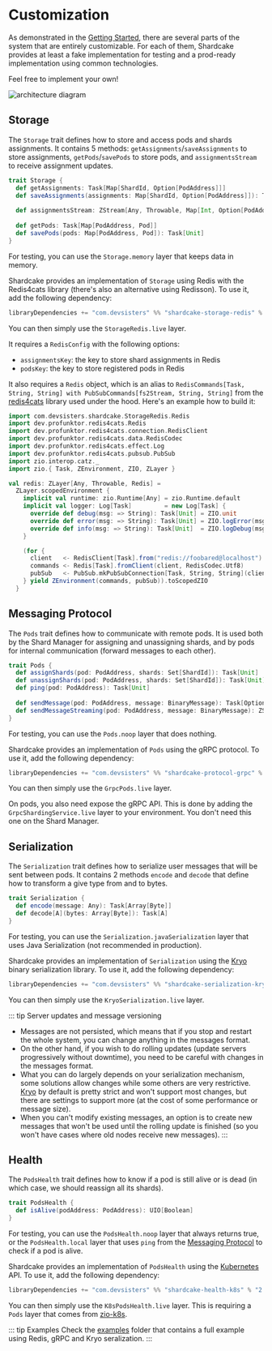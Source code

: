 # Customization

As demonstrated in the [Getting Started](README.md#key-components), there are several parts of the system that are entirely customizable.
For each of them, Shardcake provides at least a fake implementation for testing and a prod-ready implementation using common technologies. 

Feel free to implement your own!

![architecture diagram](/shardcake/arch.png)

## Storage

The `Storage` trait defines how to store and access pods and shards assignments.
It contains 5 methods: `getAssignments`/`saveAssignments` to store assignments, `getPods`/`savePods` to store pods, and `assignmentsStream` to receive assignment updates.

```scala
trait Storage {
  def getAssignments: Task[Map[ShardId, Option[PodAddress]]]
  def saveAssignments(assignments: Map[ShardId, Option[PodAddress]]): Task[Unit]
  
  def assignmentsStream: ZStream[Any, Throwable, Map[Int, Option[PodAddress]]]
  
  def getPods: Task[Map[PodAddress, Pod]]
  def savePods(pods: Map[PodAddress, Pod]): Task[Unit]
}
```

For testing, you can use the `Storage.memory` layer that keeps data in memory.

Shardcake provides an implementation of `Storage` using Redis with the Redis4cats library (there's also an alternative using Redisson). To use it, add the following dependency:
```scala
libraryDependencies += "com.devsisters" %% "shardcake-storage-redis" % "2.1.0"
```
You can then simply use the `StorageRedis.live` layer.

It requires a `RedisConfig` with the following options:
- `assignmentsKey`: the key to store shard assignments in Redis
- `podsKey`: the key to store registered pods in Redis

It also requires a `Redis` object, which is an alias to `RedisCommands[Task, String, String] with PubSubCommands[fs2Stream, String, String]` from the [redis4cats](https://redis4cats.profunktor.dev/) library used under the hood.
Here's an example how to build it:

```scala
import com.devsisters.shardcake.StorageRedis.Redis
import dev.profunktor.redis4cats.Redis
import dev.profunktor.redis4cats.connection.RedisClient
import dev.profunktor.redis4cats.data.RedisCodec
import dev.profunktor.redis4cats.effect.Log
import dev.profunktor.redis4cats.pubsub.PubSub
import zio.interop.catz._
import zio.{ Task, ZEnvironment, ZIO, ZLayer }

val redis: ZLayer[Any, Throwable, Redis] =
  ZLayer.scopedEnvironment {
    implicit val runtime: zio.Runtime[Any] = zio.Runtime.default
    implicit val logger: Log[Task]         = new Log[Task] {
      override def debug(msg: => String): Task[Unit] = ZIO.unit
      override def error(msg: => String): Task[Unit] = ZIO.logError(msg)
      override def info(msg: => String): Task[Unit]  = ZIO.logDebug(msg)
    }

    (for {
      client   <- RedisClient[Task].from("redis://foobared@localhost")
      commands <- Redis[Task].fromClient(client, RedisCodec.Utf8)
      pubSub   <- PubSub.mkPubSubConnection[Task, String, String](client, RedisCodec.Utf8)
    } yield ZEnvironment(commands, pubSub)).toScopedZIO
  }
```

## Messaging Protocol

The `Pods` trait defines how to communicate with remote pods.
It is used both by the Shard Manager for assigning and unassigning shards, and by pods for internal communication (forward messages to each other).

```scala
trait Pods {
  def assignShards(pod: PodAddress, shards: Set[ShardId]): Task[Unit]
  def unassignShards(pod: PodAddress, shards: Set[ShardId]): Task[Unit]
  def ping(pod: PodAddress): Task[Unit]
  
  def sendMessage(pod: PodAddress, message: BinaryMessage): Task[Option[Array[Byte]]]
  def sendMessageStreaming(pod: PodAddress, message: BinaryMessage): ZStream[Any, Throwable, Array[Byte]]
}
```
For testing, you can use the `Pods.noop` layer that does nothing.

Shardcake provides an implementation of `Pods` using the gRPC protocol. To use it, add the following dependency:
```scala
libraryDependencies += "com.devsisters" %% "shardcake-protocol-grpc" % "2.1.0"
```
You can then simply use the `GrpcPods.live` layer.

On pods, you also need expose the gRPC API. This is done by adding the `GrpcShardingService.live` layer to your environment. You don't need this one on the Shard Manager.

## Serialization

The `Serialization` trait defines how to serialize user messages that will be sent between pods.
It contains 2 methods `encode` and `decode` that define how to transform a give type from and to bytes.

```scala
trait Serialization {
  def encode(message: Any): Task[Array[Byte]]
  def decode[A](bytes: Array[Byte]): Task[A]
}
```
For testing, you can use the `Serialization.javaSerialization` layer that uses Java Serialization (not recommended in production).

Shardcake provides an implementation of `Serialization` using the [Kryo](https://github.com/EsotericSoftware/kryo) binary serialization library. To use it, add the following dependency:
```scala
libraryDependencies += "com.devsisters" %% "shardcake-serialization-kryo" % "2.1.0"
```
You can then simply use the `KryoSerialization.live` layer.

::: tip Server updates and message versioning
- Messages are not persisted, which means that if you stop and restart the whole system, you can change anything in the messages format.
- On the other hand, if you wish to do rolling updates (update servers progressively without downtime), you need to be careful with changes in the messages format.
- What you can do largely depends on your serialization mechanism, some solutions allow changes while some others are very restrictive.
  [Kryo](https://github.com/EsotericSoftware/kryo) by default is pretty strict and won't support most changes, but there are settings to support more (at the cost of some performance or message size).
- When you can't modify existing messages, an option is to create new messages that won't be used until the rolling update is finished (so you won't have cases where old nodes receive new messages).
:::

## Health

The `PodsHealth` trait defines how to know if a pod is still alive or is dead (in which case, we should reassign all its shards).

```scala
trait PodsHealth {
  def isAlive(podAddress: PodAddress): UIO[Boolean]
}
```
For testing, you can use the `PodsHealth.noop` layer that always returns true, or the `PodsHealth.local` layer that uses `ping` from the [Messaging Protocol](#messaging-protocol) to check if a pod is alive.

Shardcake provides an implementation of `PodsHealth` using the [Kubernetes](https://kubernetes.io) API. To use it, add the following dependency:
```scala
libraryDependencies += "com.devsisters" %% "shardcake-health-k8s" % "2.1.0"
```
You can then simply use the `K8sPodsHealth.live` layer. This is requiring a `Pods` layer that comes from [zio-k8s](https://coralogix.github.io/zio-k8s/docs/overview/overview_gettingstarted).

::: tip Examples
Check the [examples](https://github.com/devsisters/shardcake/tree/series/2.x/examples/src/main/scala/example/complex) folder that contains a full example using Redis, gRPC and Kryo seralization.
:::
